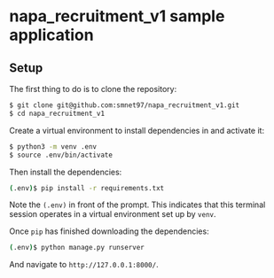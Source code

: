 # napa_recruitment_v1 sample application

## Setup

The first thing to do is to clone the repository:

```sh
$ git clone git@github.com:smnet97/napa_recruitment_v1.git
$ cd napa_recruitment_v1
```

Create a virtual environment to install dependencies in and activate it:

```sh
$ python3 -m venv .env
$ source .env/bin/activate
```

Then install the dependencies:

```sh
(.env)$ pip install -r requirements.txt
```
Note the `(.env)` in front of the prompt. This indicates that this terminal
session operates in a virtual environment set up by `venv`.

Once `pip` has finished downloading the dependencies:
```sh
(.env)$ python manage.py runserver
```
And navigate to `http://127.0.0.1:8000/`.



